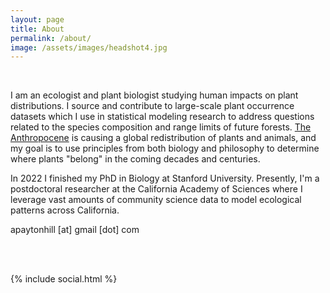 ```yaml
---
layout: page
title: About
permalink: /about/
image: /assets/images/headshot4.jpg
---
```


<br>

I am an ecologist and plant biologist studying human impacts on plant distributions. 
I source and contribute to large-scale plant occurrence datasets which I use in statistical modeling research to address questions related to the species composition and range limits of future forests. 
<a href="http://dx.doi.org/10.1016/j.ancene.2017.09.001" target="_blank"> The Anthropocene</a> is causing a global redistribution of plants and animals, and my goal is to use principles from both biology and philosophy to determine where plants "belong" in the coming decades and centuries.

In 2022 I finished my PhD in Biology at Stanford University. 
Presently, I'm a postdoctoral researcher at the California Academy of Sciences where I leverage vast amounts of community science data to model ecological patterns across California.
<!-- I also am working on tools to 'give back' to community scientists the ecological insights that their work makes possible. -->

apaytonhill [at] gmail [dot] com
<!-- <span style="font-size:2em; text-align:center"><a href="/assets/documents/cv.pdf" target="_blank"> C.V.</a></span> -->

<br>

<br>

<!-- *** -->

{% include social.html %}